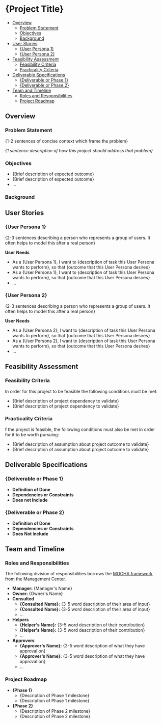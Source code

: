 # {Project Title}

<!-- TOC -->

- [Overview](#overview)
  - [Problem Statement](#problem-statement)
  - [Objectives](#objectives)
  - [Background](#background)
- [User Stories](#user-stories)
  - [{User Persona 1}](#user-persona-1)
  - [{User Persona 2}](#user-persona-2)
- [Feasibility Assessment](#feasibility-assessment)
  - [Feasibility Criteria](#feasibility-criteria)
  - [Practicality Criteria](#practicality-criteria)
- [Deliverable Specifications](#deliverable-specifications)
  - [{Deliverable or Phase 1}](#deliverable-or-phase-1)
  - [{Deliverable or Phase 2}](#deliverable-or-phase-2)
- [Team and Timeline](#team-and-timeline)
  - [Roles and Responsibilities](#roles-and-responsibilities)
  - [Project Roadmap](#project-roadmap)

<!-- /TOC -->

## Overview

### Problem Statement <!-- REQUIRED -->

{1-2 sentences of concise context which frame the problem}

_{1 sentence description of how this project should address that problem}_

### Objectives <!-- REQUIRED -->

- {Brief description of expected outcome}
- {Brief description of expected outcome}
- ...

### Background <!-- RECOMMENDED -->

## User Stories <!-- RECOMMENDED -->

### {User Persona 1}

{2-3 sentences describing a person who represents a group of users. It often helps to model this after a real person}

**User Needs**

- As a {User Persona 1}, I want to {description of task this User Persona wants to perform}, so that {outcome that this User Persona desires}
- As a {User Persona 1}, I want to {description of task this User Persona wants to perform}, so that {outcome that this User Persona desires}
- ...

### {User Persona 2}

{2-3 sentences describing a person who represents a group of users. It often helps to model this after a real person}

**User Needs**

- As a {User Persona 2}, I want to {description of task this User Persona wants to perform}, so that {outcome that this User Persona desires}
- As a {User Persona 2}, I want to {description of task this User Persona wants to perform}, so that {outcome that this User Persona desires}
- ...

## Feasibility Assessment <!-- REQUIRED -->

### Feasibility Criteria

In order for this project to be feasible the following conditions must be met:

- {Brief description of project dependency to validate}
- {Brief description of project dependency to validate}

### Practicality Criteria

f the project is feasible, the following conditions must also be met in order for it to be worth pursuing:

- {Brief description of assumption about project outcome to validate}
- {Brief description of assumption about project outcome to validate}

## Deliverable Specifications <!-- REQUIRED -->

### {Deliverable or Phase 1}

- **Definition of Done**
- **Dependencies or Constraints**
- **Does not Include**

### {Deliverable or Phase 2}

- **Definition of Done**
- **Dependencies or Constraints**
- **Does Not Include**

## Team and Timeline

### Roles and Responsibilities <!-- REQUIRED -->

The following division of responsibilities borrows the [MOCHA framework](https://www.managementcenter.org/resources/assigning-responsibilities/) from the Management Center.

- **Manager:** {Manager's Name} <!-- individual who helps owner address project blockers that arise. MUST be a single person. -->
- **Owner:** {Owner's Name} <!-- individual responsible for project's success or failure. MUST be a single person. -->
- **Consulted** <!-- individuals who provide input or feedback on the project -->
  - **{Consulted Name}:** {3-5 word description of their area of input}
  - **{Consulted Name}:** {3-5 word description of their area of input}
  - ...
- **Helpers** <!-- Individuals who complete portions of the project delegated by the owner -->
  - **{Helper's Name}:** {3-5 word description of their contribution}
  - **{Helper's Name}:** {3-5 word description of their contribution}
  - ...
- **Approvers** <!-- individuals with final say over components of the project -->
  - **{Approver's Name}:** {3-5 word description of what they have approval on}
  - **{Approver's Name}:** {3-5 word description of what they have approval on}
  - ...

### Project Roadmap <!-- RECOMMENDED -->

- **{Phase 1}**
  - {Description of Phase 1 milestone}
  - {Description of Phase 1 milestone}
- **{Phase 2}**
  - {Description of Phase 2 milestone}
  - {Description of Phase 2 milestone}
